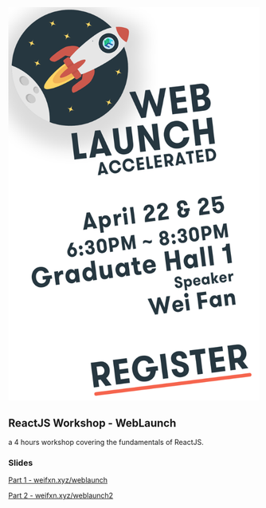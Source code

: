 ![poster](img/poster.png)

## ReactJS Workshop - WebLaunch

a 4 hours workshop covering the fundamentals of ReactJS.

### Slides

[Part 1 - weifxn.xyz/weblaunch](https://weifxn.xyz/weblaunch)

[Part 2 - weifxn.xyz/weblaunch2](https://weifxn.xyz/weblaunch2)

